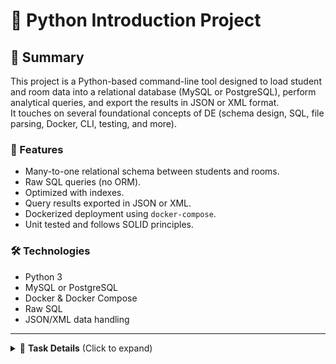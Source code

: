 # 🐍 Python Introduction Project

## 📝 Summary

This project is a Python-based command-line tool designed to load student and room data into a relational database (MySQL or PostgreSQL), perform analytical queries, and export the results in JSON or XML format.  
It touches on several foundational concepts of DE (schema design, SQL, file parsing, Docker, CLI, testing, and more).

### 🔧 Features
- Many-to-one relational schema between students and rooms.
- Raw SQL queries (no ORM).
- Optimized with indexes.
- Query results exported in JSON or XML.
- Dockerized deployment using `docker-compose`.
- Unit tested and follows SOLID principles.

### 🛠️ Technologies
- Python 3
- MySQL or PostgreSQL
- Docker & Docker Compose
- Raw SQL
- JSON/XML data handling

---

<details>
<summary>📌 <strong>Task Details</strong> (Click to expand)</summary>

### 🎯 Objective

Design a schema using **MySQL** or **PostgreSQL** to represent a **many-to-one** relationship between students and rooms.  
Build a Python-based CLI application to:

- Load student and room data from provided files.
- Store the data into the relational database.
- Perform analytical queries and export results in **JSON** or **XML** formats.

### 📁 Input Files

The application expects two input files:

- `students`: Path to the student data file.
- `rooms`: Path to the room data file.

### 🧩 Database Schema

A relational schema should be created to represent the data, ensuring a **many-to-one** relationship (i.e., many students can belong to one room).

### 🔍 Query Requirements

1. List of rooms and the number of students in each room.
2. Five rooms with the **lowest average student age**.
3. Five rooms with the **highest age difference** among students.
4. List of rooms where students of **different nationalities** live.

All calculations **must be performed at the database level using raw SQL** (no ORM).

### 🚀 Optimization

- Propose and implement **indexing strategies** for performance.
- Provide an SQL script to create all necessary **indexes**.

### 📤 Output Formats

Support the following export formats:

- `--format json`
- `--format xml`

### 🖥️ Command-Line Interface

The script should be executable from the command line with the following parameters:

```bash
python main.py --students path/to/students.json --rooms path/to/rooms.json --format json

